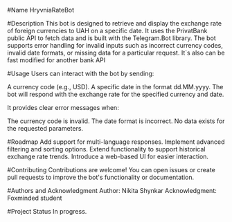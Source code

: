 #Name
HryvniaRateBot

#Description
This bot is designed to retrieve and display the exchange rate of foreign currencies to UAH on a specific date. It uses the PrivatBank public API to fetch data and is built with the Telegram.Bot library.
The bot supports error handling for invalid inputs such as incorrect currency codes, invalid date formats, or missing data for a particular request. It`s also can be fast modified for another bank API

#Usage
Users can interact with the bot by sending:

A currency code (e.g., USD).
A specific date in the format dd.MM.yyyy.
The bot will respond with the exchange rate for the specified currency and date.

It provides clear error messages when:

The currency code is invalid.
The date format is incorrect.
No data exists for the requested parameters.

#Roadmap
Add support for multi-language responses.
Implement advanced filtering and sorting options.
Extend functionality to support historical exchange rate trends.
Introduce a web-based UI for easier interaction.

#Contributing
Contributions are welcome! You can open issues or create pull requests to improve the bot's functionality or documentation.

#Authors and Acknowledgment
Author: Nikita Shynkar
Acknowledgment: Foxminded student

#Project Status
In progress.
